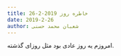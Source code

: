 ```yaml
---
title: خاطره روز 2019-2-26
date: 2019-2-26
author: شعبان محمد حسنی
---
```


امروزم یه روز عادی بود مثل روزای گذشته.